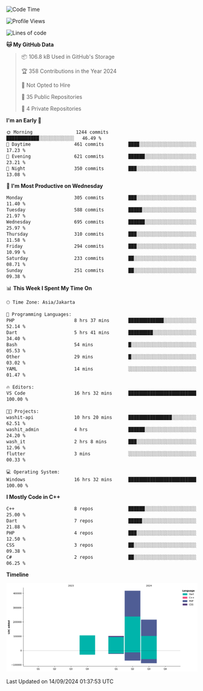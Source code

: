 <!--START_SECTION:waka-->
![Code Time](http://img.shields.io/badge/Code%20Time-220%20hrs%2019%20mins-blue)

![Profile Views](http://img.shields.io/badge/Profile%20Views-6-blue)

![Lines of code](https://img.shields.io/badge/From%20Hello%20World%20I%27ve%20Written-839.1%20thousand%20lines%20of%20code-blue)

**🐱 My GitHub Data** 

> 📦 106.8 kB Used in GitHub's Storage 
 > 
> 🏆 358 Contributions in the Year 2024
 > 
> 🚫 Not Opted to Hire
 > 
> 📜 35 Public Repositories 
 > 
> 🔑 4 Private Repositories 
 > 
**I'm an Early 🐤** 

```text
🌞 Morning                1244 commits        ████████████░░░░░░░░░░░░░   46.49 % 
🌆 Daytime                461 commits         ████░░░░░░░░░░░░░░░░░░░░░   17.23 % 
🌃 Evening                621 commits         ██████░░░░░░░░░░░░░░░░░░░   23.21 % 
🌙 Night                  350 commits         ███░░░░░░░░░░░░░░░░░░░░░░   13.08 % 
```
📅 **I'm Most Productive on Wednesday** 

```text
Monday                   305 commits         ███░░░░░░░░░░░░░░░░░░░░░░   11.40 % 
Tuesday                  588 commits         █████░░░░░░░░░░░░░░░░░░░░   21.97 % 
Wednesday                695 commits         ██████░░░░░░░░░░░░░░░░░░░   25.97 % 
Thursday                 310 commits         ███░░░░░░░░░░░░░░░░░░░░░░   11.58 % 
Friday                   294 commits         ███░░░░░░░░░░░░░░░░░░░░░░   10.99 % 
Saturday                 233 commits         ██░░░░░░░░░░░░░░░░░░░░░░░   08.71 % 
Sunday                   251 commits         ██░░░░░░░░░░░░░░░░░░░░░░░   09.38 % 
```


📊 **This Week I Spent My Time On** 

```text
🕑︎ Time Zone: Asia/Jakarta

💬 Programming Languages: 
PHP                      8 hrs 37 mins       █████████████░░░░░░░░░░░░   52.14 % 
Dart                     5 hrs 41 mins       █████████░░░░░░░░░░░░░░░░   34.40 % 
Bash                     54 mins             █░░░░░░░░░░░░░░░░░░░░░░░░   05.53 % 
Other                    29 mins             █░░░░░░░░░░░░░░░░░░░░░░░░   03.02 % 
YAML                     14 mins             ░░░░░░░░░░░░░░░░░░░░░░░░░   01.47 % 

🔥 Editors: 
VS Code                  16 hrs 32 mins      █████████████████████████   100.00 % 

🐱‍💻 Projects: 
washit-api               10 hrs 20 mins      ████████████████░░░░░░░░░   62.51 % 
washit_admin             4 hrs               ██████░░░░░░░░░░░░░░░░░░░   24.20 % 
wash_it                  2 hrs 8 mins        ███░░░░░░░░░░░░░░░░░░░░░░   12.96 % 
flutter                  3 mins              ░░░░░░░░░░░░░░░░░░░░░░░░░   00.33 % 

💻 Operating System: 
Windows                  16 hrs 32 mins      █████████████████████████   100.00 % 
```

**I Mostly Code in C++** 

```text
C++                      8 repos             ██████░░░░░░░░░░░░░░░░░░░   25.00 % 
Dart                     7 repos             █████░░░░░░░░░░░░░░░░░░░░   21.88 % 
PHP                      4 repos             ███░░░░░░░░░░░░░░░░░░░░░░   12.50 % 
CSS                      3 repos             ██░░░░░░░░░░░░░░░░░░░░░░░   09.38 % 
C#                       2 repos             ██░░░░░░░░░░░░░░░░░░░░░░░   06.25 % 
```



**Timeline**

![Lines of Code chart](https://raw.githubusercontent.com/PradiptaAhmad/PradiptaAhmad/main/assets/bar_graph.png)


 Last Updated on 14/09/2024 01:37:53 UTC
<!--END_SECTION:waka-->
